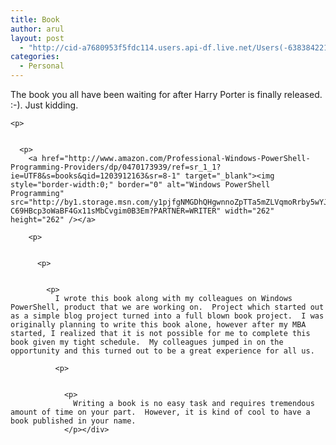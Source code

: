 ```yaml
---
title: Book
author: arul
layout: post
  - "http://cid-a7680953f5fdc114.users.api-df.live.net/Users(-6383842215583694572)/Blogs('A7680953F5FDC114!113')/Entries('A7680953F5FDC114!508')?authkey=NzXxYOsM*PI%24"
categories:
  - Personal
---
```

<div id="msgcns!A7680953F5FDC114!508" class="bvMsg">
  <p>
    The book you all have been waiting for after Harry Porter is finally released.  :-). Just kidding. 
    
    <p>
        
      
      <p>
        <a href="http://www.amazon.com/Professional-Windows-PowerShell-Programming-Providers/dp/0470173939/ref=sr_1_1?ie=UTF8&s=books&qid=1203912163&sr=8-1" target="_blank"><img style="border-width:0;" border="0" alt="Windows PowerShell Programming" src="http://by1.storage.msn.com/y1pjfgNMGDhQHgwnnoZpTTa5mZLVqmoRrby5wYJ7NQye_vHxgi7svDQnpehzAanvvbJ-C69HBcp3oWaBF4Gx11sMbCvgim0B3Em?PARTNER=WRITER" width="262" height="262" /></a> 
        
        <p>
            
          
          <p>
              
            
            <p>
              I wrote this book along with my colleagues on Windows PowerShell, product that we are working on.  Project which started out as a simple blog project turned into a full blown book project.  I was originally planning to write this book alone, however after my MBA started, I realized that it is not possible for me to complete this book given my tight schedule.  My colleagues jumped in on the opportunity and this turned out to be a great experience for all us.   
              
              <p>
                  
                
                <p>
                  Writing a book is no easy task and requires tremendous amount of time on your part.  However, it is kind of cool to have a book published in your name.
                </p></div>

